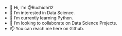 - 👋 Hi, I’m @Ruchidhi12
- 👀 I’m interested in Data Science.
- 🌱 I’m currently learning Python.
- 💞️ I’m looking to collaborate on Data Science Projects.
- 📫 You can reach me here on Github.
  
  

<!---
Ruchidhi12/Ruchidhi12 is a ✨ special ✨ repository that is Ruchidhi12/ `README.md` which  appears on my GitHub profile.
--->
